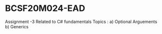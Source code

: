 # BCSF20M024-EAD
Assignment -3
Related to C# fundamentals
Topics : 
		a) Optional Arguements
		b) Generics
